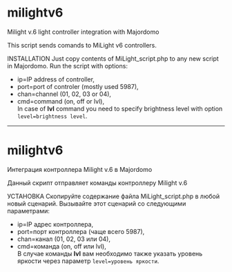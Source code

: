 # milightv6
Milight v.6 light controller integration with Majordomo

This script sends comands to MiLight v6 controllers.

INSTALLATION
Just copy contents of MiLight_script.php to any new script in Majordomo. Run the script with options:
* ip=IP address of controller,
* port=port of controler (mostly used 5987),
* chan=channel (01, 02, 03 or 04),
* cmd=command (on, off or lvl),
<br/>In case of **lvl** command you need to specify brightness level with option `level=brightness level`.

------------------------------------------------------------------------------------------------------------------

# milightv6
Интеграция контроллера Milight v.6 в Majordomo

Данный скрипт отправляет команды контроллеру Milight v.6

УСТАНОВКА
Скопируйте содержание файла MiLight_script.php в любой новый сценарий. Вызывайте этот сценарий со следующими параметрами:
* ip=IP адрес контроллера,
* port=порт контроллера (чаще всего 5987),
* chan=канал (01, 02, 03 или 04),
* cmd=команда (on, off или lvl),
<br/>В случае команды **lvl** вам необходимо также указать уровень яркости через параметр `level=уровень яркости`.
